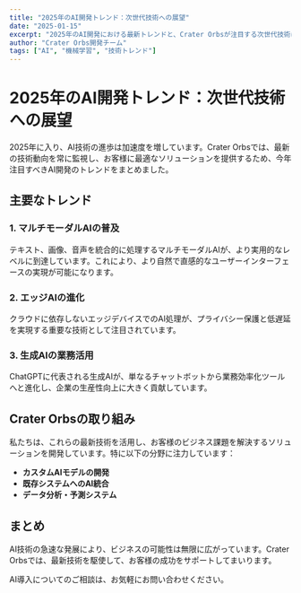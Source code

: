 ```yaml
---
title: "2025年のAI開発トレンド：次世代技術への展望"
date: "2025-01-15"
excerpt: "2025年のAI開発における最新トレンドと、Crater Orbsが注目する次世代技術について解説します。"
author: "Crater Orbs開発チーム"
tags: ["AI", "機械学習", "技術トレンド"]
---
```


# 2025年のAI開発トレンド：次世代技術への展望

2025年に入り、AI技術の進歩は加速度を増しています。Crater Orbsでは、最新の技術動向を常に監視し、お客様に最適なソリューションを提供するため、今年注目すべきAI開発のトレンドをまとめました。

## 主要なトレンド

### 1. マルチモーダルAIの普及

テキスト、画像、音声を統合的に処理するマルチモーダルAIが、より実用的なレベルに到達しています。これにより、より自然で直感的なユーザーインターフェースの実現が可能になります。

### 2. エッジAIの進化

クラウドに依存しないエッジデバイスでのAI処理が、プライバシー保護と低遅延を実現する重要な技術として注目されています。

### 3. 生成AIの業務活用

ChatGPTに代表される生成AIが、単なるチャットボットから業務効率化ツールへと進化し、企業の生産性向上に大きく貢献しています。

## Crater Orbsの取り組み

私たちは、これらの最新技術を活用し、お客様のビジネス課題を解決するソリューションを開発しています。特に以下の分野に注力しています：

- **カスタムAIモデルの開発**
- **既存システムへのAI統合**
- **データ分析・予測システム**

## まとめ

AI技術の急速な発展により、ビジネスの可能性は無限に広がっています。Crater Orbsでは、最新技術を駆使して、お客様の成功をサポートしてまいります。

AI導入についてのご相談は、お気軽にお問い合わせください。

